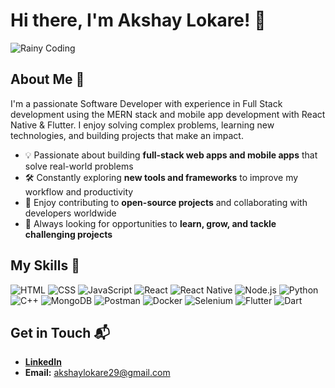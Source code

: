 # Hi there, I'm Akshay Lokare! 👋

![Rainy Coding](https://media.giphy.com/media/3ohhwF34cGDoFFhRfy/giphy.gif)

## About Me 🚀

I'm a passionate Software Developer with experience in Full Stack development using the MERN stack and mobile app development with React Native & Flutter. I enjoy solving complex problems, learning new technologies, and building projects that make an impact.

- 💡 Passionate about building **full-stack web apps and mobile apps** that solve real-world problems
- 🛠 Constantly exploring **new tools and frameworks** to improve my workflow and productivity
- 🌟 Enjoy contributing to **open-source projects** and collaborating with developers worldwide
- 🎯 Always looking for opportunities to **learn, grow, and tackle challenging projects**

## My Skills 🧠

![HTML](https://img.shields.io/badge/-HTML-E34F26?style=flat-square&logo=html5&logoColor=white)
![CSS](https://img.shields.io/badge/-CSS-1572B6?style=flat-square&logo=css3&logoColor=white)
![JavaScript](https://img.shields.io/badge/-JavaScript-F7DF1E?style=flat-square&logo=javascript&logoColor=black)
![React](https://img.shields.io/badge/-React-61DAFB?style=flat-square&logo=react&logoColor=black)
![React Native](https://img.shields.io/badge/-React_Native-61DAFB?style=flat-square&logo=react&logoColor=white)
![Node.js](https://img.shields.io/badge/-Node.js-339933?style=flat-square&logo=node.js&logoColor=white)
![Python](https://img.shields.io/badge/-Python-3776AB?style=flat-square&logo=python&logoColor=white)
![C++](https://img.shields.io/badge/-C++-00599C?style=flat-square&logo=c%2B%2B&logoColor=white)
![MongoDB](https://img.shields.io/badge/-MongoDB-47A248?style=flat-square&logo=mongodb&logoColor=white)
![Postman](https://img.shields.io/badge/-Postman-FF6C37?style=flat-square&logo=postman&logoColor=white)
![Docker](https://img.shields.io/badge/-Docker-2496ED?style=flat-square&logo=docker&logoColor=white)
![Selenium](https://img.shields.io/badge/-Selenium-43B02A?style=flat-square&logo=selenium&logoColor=white)
![Flutter](https://img.shields.io/badge/-Flutter-02569B?style=flat-square&logo=flutter&logoColor=white)
![Dart](https://img.shields.io/badge/-Dart-0175C2?style=flat-square&logo=dart&logoColor=white)

## Get in Touch 📬

- **[LinkedIn](https://www.linkedin.com/in/akl29/)**
- **Email:** [akshaylokare29@gmail.com](mailto:akshaylokare29@gmail.com)

